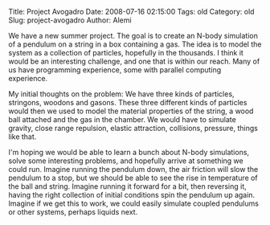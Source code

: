 Title: Project Avogadro
Date: 2008-07-16 02:15:00
Tags: old
Category: old
Slug: project-avogadro
Author: Alemi

We have a new summer project.  The goal is to create an N-body simulation of a pendulum on a string in a box containing a gas.  The idea is to model the system as a collection of particles, hopefully in the thousands.  I think it would be an interesting challenge, and one that is within our reach.  Many of us have programming experience, some with parallel computing experience.

My initial thoughts on the problem:  We have three kinds of particles, stringons, woodons and gasons.  These three different kinds of particles would then we used to model the material properties of the string, a wood ball attached and the gas in the chamber.  We would have to simulate gravity, close range repulsion, elastic attraction, collisions, pressure, things like that.  

I'm hoping we would be able to learn a bunch about N-body simulations, solve some interesting problems, and hopefully arrive at something we could run.  Imagine running the pendulum down, the air friction will slow the pendulum to a stop, but we should be able to see the rise in temperature of the ball and string.  Imagine running it forward for a bit, then reversing it, having the right collection of initial conditions spin the pendulum up again.  Imagine if we get this to work, we could easily simulate coupled pendulums or other systems, perhaps liquids next.
